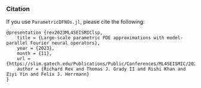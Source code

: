 ### Citation

If you use `ParametricDFNOs.jl`, please cite the following:
```
@presentation {rex2023ML4SEISMIClsp,
	title = {Large-scale parametric PDE approximations with model-parallel Fourier neural operators},
	year = {2023},
	month = {11},
	url = {https://slim.gatech.edu/Publications/Public/Conferences/ML4SEISMIC/2023/rex2023ML4SEISMIClsp},
	author = {Richard Rex and Thomas J. Grady II and Rishi Khan and Ziyi Yin and Felix J. Herrmann}
}
```
